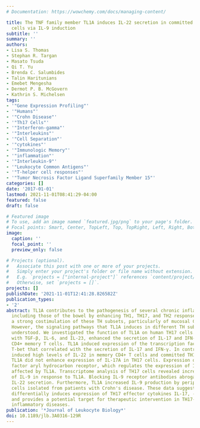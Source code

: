 ```yaml
---
# Documentation: https://wowchemy.com/docs/managing-content/

title: The TNF family member TL1A induces IL-22 secretion in committed human Th17
  cells via IL-9 induction
subtitle: ''
summary: ''
authors:
- Lisa S. Thomas
- Stephan R. Targan
- Masato Tsuda
- Qi T. Yu
- Brenda C. Salumbides
- Talin Haritunians
- Emebet Mengesha
- Dermot P. B. McGovern
- Kathrin S. Michelsen
tags:
- '"Gene Expression Profiling"'
- '"Humans"'
- '"Crohn Disease"'
- '"Th17 Cells"'
- '"Interferon-gamma"'
- '"Interleukins"'
- '"Cell Separation"'
- '"cytokines"'
- '"Immunologic Memory"'
- '"inflammation"'
- '"Interleukin-9"'
- '"Leukocyte Common Antigens"'
- '"T-helper cell responses"'
- '"Tumor Necrosis Factor Ligand Superfamily Member 15"'
categories: []
date: '2017-01-01'
lastmod: 2021-11-01T08:41:29-04:00
featured: false
draft: false

# Featured image
# To use, add an image named `featured.jpg/png` to your page's folder.
# Focal points: Smart, Center, TopLeft, Top, TopRight, Left, Right, BottomLeft, Bottom, BottomRight.
image:
  caption: ''
  focal_point: ''
  preview_only: false

# Projects (optional).
#   Associate this post with one or more of your projects.
#   Simply enter your project's folder or file name without extension.
#   E.g. `projects = ["internal-project"]` references `content/project/deep-learning/index.md`.
#   Otherwise, set `projects = []`.
projects: []
publishDate: '2021-11-01T12:41:28.826582Z'
publication_types:
- '2'
abstract: TL1A contributes to the pathogenesis of several chronic inflammatory diseases,
  including those of the bowel by enhancing TH1, TH17, and TH2 responses. TL1A mediates
  a strong costimulation of these TH subsets, particularly of mucosal CCR9+ T cells.
  However, the signaling pathways that TL1A induces in different TH subsets are incompletely
  understood. We investigated the function of TL1A on human TH17 cells. TL1A, together
  with TGF-β, IL-6, and IL-23, enhanced the secretion of IL-17 and IFN-γ from human
  CD4+ memory T cells. TL1A induced expression of the transcription factors BATF and
  T-bet that correlated with the secretion of IL-17 and IFN-γ. In contrast, TL1A alone
  induced high levels of IL-22 in memory CD4+ T cells and committed TH17 cells. However,
  TL1A did not enhance expression of IL-17A in TH17 cells. Expression of the transcription
  factor aryl hydrocarbon receptor, which regulates the expression of IL-22 was not
  affected by TL1A. Transcriptome analysis of TH17 cells revealed increased expression
  of IL-9 in response to TL1A. Blocking IL-9 receptor antibodies abrogated TL1A-induced
  IL-22 secretion. Furthermore, TL1A increased IL-9 production by peripheral TH17
  cells isolated from patients with Crohn's disease. These data suggest that TL1A
  differentially induces expression of TH17 effector cytokines IL-17, -9, and -22
  and provides a potential target for therapeutic intervention in TH17-driven chronic
  inflammatory diseases.
publication: '*Journal of Leukocyte Biology*'
doi: 10.1189/jlb.3A0316-129R
---
```

